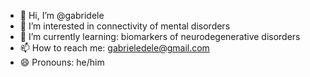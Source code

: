 - 👋 Hi, I’m @gabridele
- 👀 I’m interested in connectivity of mental disorders
- 🌱 I’m currently learning: biomarkers of neurodegenerative disorders
- 📫 How to reach me: gabrieledele@gmail.com
- 😄 Pronouns: he/him

<!---
gabridele/gabridele is a ✨ special ✨ repository because its `README.md` (this file) appears on your GitHub profile.
You can click the Preview link to take a look at your changes.
--->
